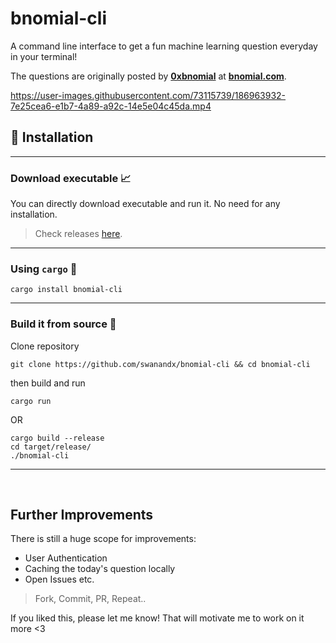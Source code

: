 # bnomial-cli

A command line interface to get a fun machine learning question everyday in your terminal!

The questions are originally posted by [**0xbnomial**](https://twitter.com/0xbnomial) at [**bnomial.com**](https://today.bnomial.com/).

https://user-images.githubusercontent.com/73115739/186963932-7e25cea6-e1b7-4a89-a92c-14e5e04c45da.mp4


## 🔭 Installation
---
### Download executable 📈

 You can directly download executable and run it. No need for any installation.
 > Check releases [here](https://github.com/swanandx/bnomial-cli/releases/).

---
### Using `cargo` 🦀
```shell
cargo install bnomial-cli
```

---
### Build it from source 🎯

Clone repository
```shell
git clone https://github.com/swanandx/bnomial-cli && cd bnomial-cli
```

then build and run

```shell
cargo run
```

OR

```shell
cargo build --release
cd target/release/
./bnomial-cli
```

---
<br />

## Further Improvements

There is still a huge scope for improvements:
- User Authentication
- Caching the today's question locally
- Open Issues etc.

> Fork, Commit, PR, Repeat..

If you liked this, please let me know! That will motivate me to work on it more <3
